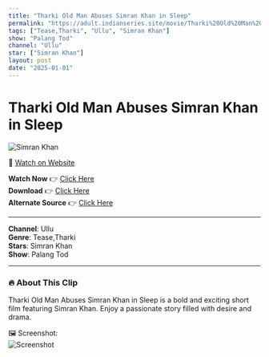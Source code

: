 ```yaml
---
title: "Tharki Old Man Abuses Simran Khan in Sleep"
permalink: "https://adult.indianseries.site/movie/Tharki%20Old%20Man%20Abuses%20Simran%20Khan%20in%20Sleep"
tags: ["Tease,Tharki", "Ullu", "Simran Khan"]
show: "Palang Tod"
channel: "Ullu"
star: ["Simran Khan"]
layout: post
date: "2025-01-01"
---
```


# Tharki Old Man Abuses Simran Khan in Sleep

![Simran Khan](https://shorts.desisins.com/wp-content/uploads/2024/05/Simran-Khan-Tharki-Old-Man-DesiSins.com_.jpg)

🔗 [Watch on Website](https://adult.indianseries.site/movie/Tharki%20Old%20Man%20Abuses%20Simran%20Khan%20in%20Sleep)

**Watch Now** 👉 [Click Here](https://adult.indianseries.site/movie/Tharki%20Old%20Man%20Abuses%20Simran%20Khan%20in%20Sleep)  
**Download** 👉 [Click Here](https://adult.indianseries.site/movie/Tharki%20Old%20Man%20Abuses%20Simran%20Khan%20in%20Sleep)  
**Alternate Source** 👉 [Click Here](https://adult.indianseries.site/movie/Tharki%20Old%20Man%20Abuses%20Simran%20Khan%20in%20Sleep)

---

**Channel**: Ullu  
**Genre**: Tease,Tharki  
**Stars**: Simran Khan  
**Show**: Palang Tod

---

### 🔥 About This Clip

Tharki Old Man Abuses Simran Khan in Sleep is a bold and exciting short film featuring Simran Khan. Enjoy a passionate story filled with desire and drama.
 
🖼️ Screenshot:  
![Screenshot](https://shorts.desisins.com/wp-content/uploads/2024/05/Simran-Khan-Tharki-Old-Man-DesiSins.com_.jpg)
